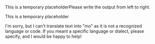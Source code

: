 This is a temporary placeholderPlease write the output from left to right.

This is a temporary placeholder

I'm sorry, but I can't translate text into "mo" as it is not a recognized language or code. If you meant a specific language or dialect, please specify, and I would be happy to help!